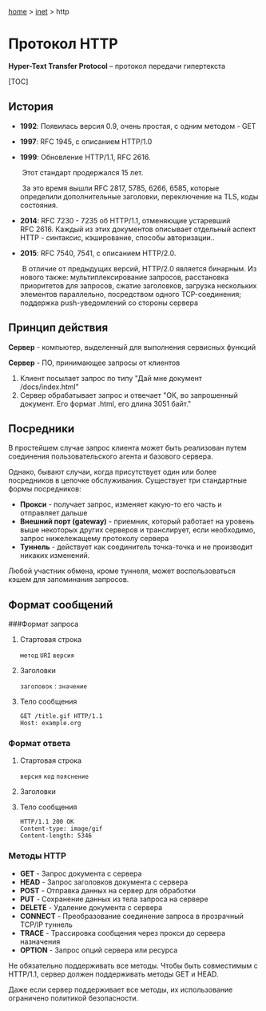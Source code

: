 <script type="text/x-mathjax-config">MathJax.Hub.Config({tex2jax: {inlineMath: [['$','$']]}});</script><script src='https://cdnjs.cloudflare.com/ajax/libs/mathjax/2.7.5/MathJax.js?config=TeX-MML-AM_CHTML' async></script>
[home](../) > [inet](./) > http

# Протокол HTTP

**Hyper-Text Transfer Protocol** – протокол передачи гипертекста 

[TOC]

## История

* **1992**:	Появилась версия 0.9, очень простая, с одним методом - GET

* **1997**:	RFC 1945, с описанием HTTP/1.0

* **1999**:	Обновление HTTP/1.1, RFC 2616.

  ​		Этот стандарт продержался 15 лет.

  ​		За это время вышли RFC 2817, 5785, 6266, 6585, которые определили дополнительные заголовки, переключение на TLS, коды состояния.

* **2014**:	RFC 7230 - 7235 об HTTP/1.1, отменяющие устаревший RFC 2616. Каждый из этих документов описывает отдельный аспект HTTP - синтаксис, кэширование, способы авторизации..

* **2015**:	RFC 7540, 7541, с описанием HTTP/2.0.

  ​		В отличие от предыдущих версий, HTTP/2.0 является бинарным. Из нового также: мультиплексирование запросов, расстановка приоритетов для запросов, сжатие заголовков, загрузка нескольких элементов параллельно, посредством одного TCP-соединения; поддержка push-уведомлений со стороны сервера

## Принцип действия

**Сервер** - компьютер, выделенный для выполнения сервисных функций

**Сервер** - ПО, принимающее запросы от клиентов

1. Клиент посылает запрос по типу "Дай мне документ /docs/index.html"
2. Сервер обрабатывает запрос и отвечает "ОК, во запрошенный документ. Его формат .html, его длина 3051 байт."

## Посредники

В простейшем случае запрос клиента может быть реализован путем соединения пользовательского агента и базового сервера.

Однако, бывают случаи, когда присутствует один или более посредников в цепочке обслуживания. Существует три стандартные формы посредников:

* **Прокси** - получает запрос, изменяет какую-то его часть и отправляет дальше
* **Внешний порт (gateway)** - приемник, который работает на уровень выше некоторых других серверов и транслирует, если необходимо, запрос нижележащему протоколу сервера
* **Туннель** - действует как соединитель точка-точка и не производит никаких изменений. 

Любой участник обмена, кроме туннеля, может воспользоваться кэшем для запоминания запросов.

## Формат сообщений

###Формат запроса

1. Стартовая строка

   `метод` `URI` `версия`

2. Заголовки

   `заголовок` : `значение`

3. Тело сообщения

   ```http
   GET /title.gif HTTP/1.1
   Host: example.org
   ```

### Формат ответа

1. Стартовая строка

   `версия` `код` `пояснение`

2. Заголовки

3. Тело сообщения

   ```http
   HTTP/1.1 200 OK
   Content-type: image/gif
   Content-length: 5346
   ```

### Методы HTTP

* **GET** - Запрос документа с сервера
* **HEAD** - Запрос заголовков документа с сервера
* **POST** - Отправка данных на сервер для обработки
* **PUT** - Сохранение данных из тела запроса на сервере
* **DELETE** - Удаление документа с сервера
* **CONNECT** - Преобразование соединение запроса в прозрачный TCP/IP туннель
* **TRACE** - Трассировка сообщения через прокси до сервера назначения
* **OPTION** - Запрос опций сервера или ресурса

Не обязательно поддерживать все методы. Чтобы быть совместимым с HTTP/1.1, сервер должен поддерживать методы GET и HEAD.

Даже если сервер поддерживает все методы, их использование ограничено политикой безопасности.

